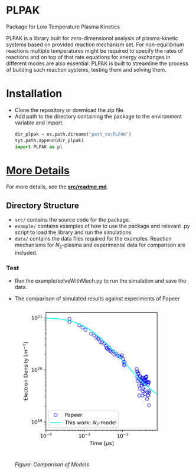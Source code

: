 # PLPAK
Package for Low Temperature Plasma Kinetics

PLPAK is a library built for zero-dimensional analysis of plasma-kinetic systems based on provided reaction mechanism set. For non-equilibrium reactions multiple temperatures might be required to specify the rates of reactions and on top of that rate equations for energy exchanges in different modes are also essential. PLPAK is built to streamline the process of building such reaction systems, testing them and solving them.

# Installation
- Clone the repository or download the zip file.
- Add path to the directory containing the package to the environment variable and import.
    ```python
    dir_plpak = os.path.dirname("path_to\PLPAK")
    sys.path.append(dir_plpak)
    import PLPAK as pl
    ```

# **[More Details](./src/readme.md)**
For more details, see the **[src/readme.md](./src/readme.md)**.

## Directory Structure

- `src/` contains the source code for the package.
- `example/` contains examples of how to use the package and relevant .py script to load the library and run the simulations.
- `data/` contains the data files required for the examples. Reaction mechanisms for $N_2$-plasma and experimental data for comparison are included.


### Test
- Run the example/solveWithMech.py to run the simulation and save the data.
- The comparison of simulated results against experiments of Papeer

    <img src="./examples/compModelsN2.png" alt="Comparison of Models" width="400"/>

    *Figure: Comparison of Models*
